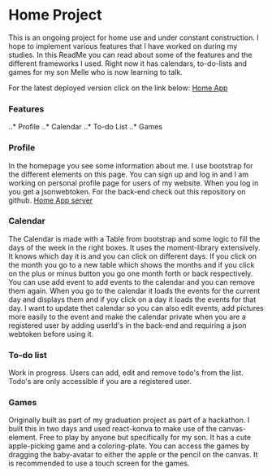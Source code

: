 # Home Project

This is an ongoing project for home use and under constant construction. I hope to implement various features that I have worked on during my studies. In this ReadMe you can read about some of the features and the different frameworks I used. Right now it has calendars, to-do-lists and games for my son Melle who is now learning to talk. 

For the latest deployed version click on the link below:
[Home App](https://competent-wiles-1fe4cc.netlify.com/)

### Features

..* Profile
..* Calendar
..* To-do List
..* Games

### Profile

In the homepage you see some information about me. I use bootstrap for the different elements on this page. You can sign up and log in and I am working on personal profile page for users of my website. When you log in you get a jsonwebtoken. For the back-end check out this repository on github. [Home App server](https://github.com/gijsmaas82/homeApp-server)

### Calendar

The Calendar is made with a Table from bootstrap and some logic to fill the days of the week in the right boxes. It uses the moment-library extensively. It knows which day it is and you can click on different days. If you click on the month you go to a new table which shows the months and if you click on the plus or minus button you go one month forth or back respectively. You can use add event to add events to the calendar and you can remove them again. When you go to the calendar it loads the events for the current day and displays them and if yoy click on a day it loads the events for that day. I want to update thet calendar so you can also edit events, add pictures more easily to the event and make the calendar private when you are a registered user by adding userId's in the back-end and requiring a json webtoken before using it.

### To-do list

Work in progress. Users can add, edit and remove todo's from the list. Todo's are only accessible if you are a registered user. 

### Games

Originally built as part of my graduation project as part of a hackathon. I built this in two days and used react-konva to make use of the canvas-element. Free to play by anyone but specifically for my son. It has a cute apple-picking game and a coloring-plate. You can access the games by dragging the baby-avatar to either the apple or the pencil on the canvas. It is recommended to use a touch screen for the games.

